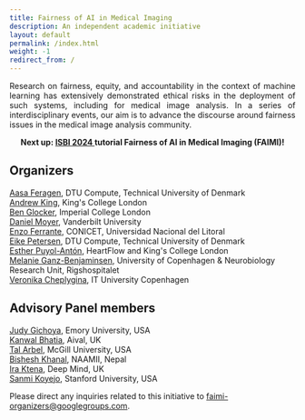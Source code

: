 ```yaml
---
title: Fairness of AI in Medical Imaging
description: An independent academic initiative
layout: default
permalink: /index.html
weight: -1
redirect_from: /
---
```


<p style="text-align: justify">
Research on fairness, equity, and accountability in the context of machine learning has extensively demonstrated ethical risks in the deployment of such systems, including for medical image analysis.
In a series of interdisciplinary events, our aim is to advance the discourse around fairness issues in the medical image analysis community.
</p>

<p style="text-align: center">
<b>Next up: <a href="https://biomedicalimaging.org/2024/tutorials/">ISBI 2024 </a> tutorial Fairness of AI in Medical Imaging (FAIMI)!</b>
</p>

## Organizers

[Aasa Feragen](http://www2.compute.dtu.dk/~afhar/), DTU Compute, Technical University of Denmark  
[Andrew King](https://www.kcl.ac.uk/people/andrew-king), King's College London  
[Ben Glocker](https://www.imperial.ac.uk/people/b.glocker), Imperial College London  
[Daniel Moyer](https://dcmoyer.github.io/), Vanderbilt University  
[Enzo Ferrante](https://eferrante.github.io/), CONICET, Universidad Nacional del Litoral  
[Eike Petersen](https://e-pet.github.io/), DTU Compute, Technical University of Denmark  
[Esther Puyol-Antón](https://www.kcl.ac.uk/people/esther-puyol-anton), HeartFlow and King's College London  
[Melanie Ganz-Benjaminsen](https://sites.google.com/view/melanieganz/home?pli=1), University of Copenhagen & Neurobiology Research Unit, Rigshospitalet  
[Veronika Cheplygina](https://veronikach.com/), IT University Copenhagen  

## Advisory Panel members

[Judy Gichoya](https://winshipcancer.emory.edu/bios/faculty/gichoya-judy.html), Emory University, USA  
[Kanwal Bhatia](https://www.linkedin.com/in/kanwal-bhatia-138b195/), Aival, UK  
[Tal Arbel](https://www.cim.mcgill.ca/~arbel/), McGill University, USA  
[Bishesh Khanal](https://www.naamii.org.np/teams/bishesh-khanal/), NAAMII, Nepal  
[Ira Ktena](https://sites.google.com/view/sk1712/home), Deep Mind, UK  
[Sanmi Koyejo](https://cs.stanford.edu/~sanmi/), Stanford University, USA  

Please direct any inquiries related to this initiative to <a href="mailto:faimi-organizers@googlegroups.com">faimi-organizers@googlegroups.com</a>.
